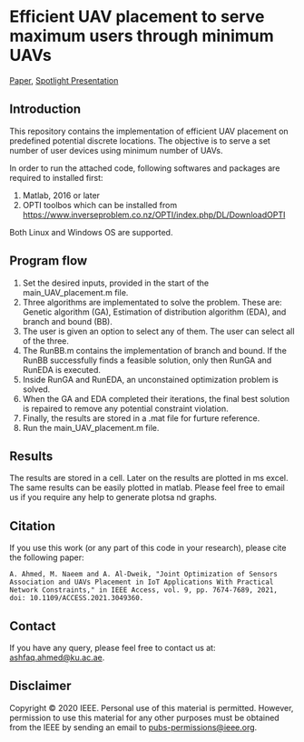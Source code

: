 # Efficient UAV placement to serve maximum users through minimum UAVs

[Paper](https://arxiv.org/abs/2009.13158), [Spotlight Presentation](https://youtu.be/T3m57pNdrqE)

## Introduction
This repository contains the implementation of efficient UAV placement on predefined potential discrete locations. The objective is to serve a set number of user devices using minimum number of UAVs. 

In order to run the attached code, following softwares and packages are required to installed first:

1. Matlab, 2016 or later 
2. OPTI toolbos which can be installed from https://www.inverseproblem.co.nz/OPTI/index.php/DL/DownloadOPTI 

Both Linux and Windows OS are supported.

## Program flow

1. Set the desired inputs, provided in the start of the main_UAV_placement.m file.
2. Three algorithms are implementated to solve the problem. These are: Genetic algorithm (GA), Estimation of distribution algorithm (EDA), and branch and bound (BB).
3. The user is given an option to select any of them. The user can select all of the three.
4. The RunBB.m contains the implementation of branch and bound. If the RunBB successfully finds a feasible solution, only then RunGA and RunEDA is executed.
5. Inside RunGA and RunEDA, an unconstained optimization problem is solved.
6. When the GA and EDA completed their iterations, the final best solution is repaired to remove any potential constraint violation.
7. Finally, the results are stored in a .mat file for furture reference.
8. Run the main_UAV_placement.m file. 

## Results
The results are stored in a cell. Later on the results are plotted in ms excel. The same results can be easily plotted in matlab. Please feel free to email us if you require any help to generate plotsa nd graphs. 

## Citation
If you use this work (or any part of this code in your research), please cite the following paper:

```
A. Ahmed, M. Naeem and A. Al-Dweik, "Joint Optimization of Sensors Association and UAVs Placement in IoT Applications With Practical Network Constraints," in IEEE Access, vol. 9, pp. 7674-7689, 2021, doi: 10.1109/ACCESS.2021.3049360.
```

## Contact
If you have any query, please feel free to contact us at: ashfaq.ahmed@ku.ac.ae.

## Disclaimer
Copyright © 2020 IEEE. Personal use of this material is permitted.
However, permission to use this material for any other purposes must be
obtained from the IEEE by sending an email to pubs-permissions@ieee.org.

